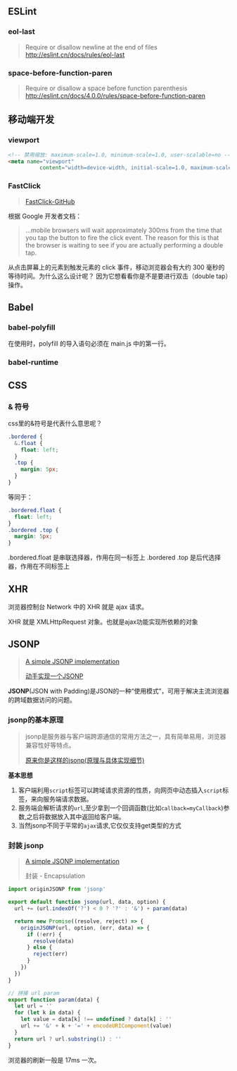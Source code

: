 ## ESLint

### eol-last

> Require or disallow newline at the end of files
> http://eslint.cn/docs/rules/eol-last

### space-before-function-paren

> Require or disallow a space before function parenthesis
> http://eslint.cn/docs/4.0.0/rules/space-before-function-paren

## 移动端开发

### viewport

```html
<!-- 禁用缩放: maximum-scale=1.0, minimum-scale=1.0, user-scalable=no -->
<meta name="viewport"
          content="width=device-width, initial-scale=1.0, maximum-scale=1.0, minimum-scale=1.0, user-scalable=no">
```

### FastClick

> [FastClick-GitHub](https://github.com/ftlabs/fastclick)

根据 Google 开发者文档：

> ...mobile browsers will wait approximately 300ms from the time that you tap the button to fire the click event. The reason for this is that the browser is waiting to see if you are actually performing a double tap.

从点击屏幕上的元素到触发元素的 click 事件，移动浏览器会有大约 300 毫秒的等待时间。为什么这么设计呢？ 因为它想看看你是不是要进行双击（double tap）操作。



## Babel

### babel-polyfill

在使用时，polyfill 的导入语句必须在 main.js 中的第一行。

### babel-runtime



## CSS

### & 符号

css里的&符号是代表什么意思呢？

```css
.bordered {
  &.float {
    float: left; 
  }
  .top {
    margin: 5px; 
  }
}
```

等同于：

```css
.bordered.float {
  float: left; 
}
.bordered .top {
  margin: 5px;
}
```

.bordered.float 是串联选择器，作用在同一标签上
.bordered .top 是后代选择器，作用在不同标签上 

## XHR

浏览器控制台 Network 中的 XHR 就是 ajax 请求。

XHR 就是 XMLHttpRequest 对象。也就是ajax功能实现所依赖的对象

## JSONP

> [A simple JSONP implementation](https://github.com/webmodules/jsonp)
>
> [动手实现一个JSONP](https://github.com/huruji/blog/issues/9)

**JSONP**(JSON with Padding)是JSON的一种“使用模式”，可用于解决主流浏览器的跨域数据访问的问题。 

### jsonp的基本原理

> jsonp是服务器与客户端跨源通信的常用方法之一，具有简单易用，浏览器兼容性好等特点。
>
> [原来你是这样的jsonp(原理与具体实现细节)](https://github.com/qianlongo/zepto-analysis/issues/4)

**基本思想**

1. 客户端利用`script`标签可以跨域请求资源的性质，向网页中动态插入`script`标签，来向服务端请求数据。
2. 服务端会解析请求的`url`,至少拿到一个回调函数(比如`callback=myCallback`)参数,之后将数据放入其中返回给客户端。
3. 当然jsonp不同于平常的`ajax`请求,它仅仅支持get类型的方式

### 封装 jsonp

> [A simple JSONP implementation](https://github.com/webmodules/jsonp)
>
> 封装 - Encapsulation

```js
import originJSONP from 'jsonp'

export default function jsonp(url, data, option) {
  url += (url.indexOf('?') < 0 ? '?' : '&') + param(data)

  return new Promise((resolve, reject) => {
    originJSONP(url, option, (err, data) => {
      if (!err) {
        resolve(data)
      } else {
        reject(err)
      }
    })
  })
}

// 拼接 url param
export function param(data) {
  let url = ''
  for (let k in data) {
    let value = data[k] !== undefined ? data[k] : ''
    url += '&' + k + '=' + encodeURIComponent(value)
  }
  return url ? url.substring(1) : ''
}
```



浏览器的刷新一般是 17ms 一次。 